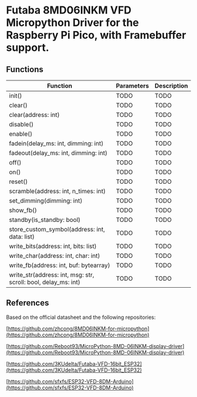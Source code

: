 # Futaba 8MD06INKM VFD Micropython Driver for the Raspberry Pi Pico, with Framebuffer support.


## Functions

| Function | Parameters | Description |
| --- | --- | --- |
| init() | TODO | TODO |
| clear() | TODO | TODO |
| clear(address: int) | TODO | TODO |
| disable() | TODO | TODO |
| enable() | TODO | TODO |
| fadein(delay_ms: int, dimming: int) | TODO | TODO |
| fadeout(delay_ms: int, dimming: int) | TODO | TODO |
| off() | TODO | TODO |
| on() | TODO | TODO |
| reset() | TODO | TODO |
| scramble(address: int, n_times: int) | TODO | TODO |
| set_dimming(dimming: int) | TODO | TODO |
| show_fb() | TODO | TODO |
| standby(is_standby: bool) | TODO | TODO |
| store_custom_symbol(address: int, data: list) | TODO | TODO |
| write_bits(address: int, bits: list) | TODO | TODO |
| write_char(address: int, char: int) | TODO | TODO |
| write_fb(address: int, buf: bytearray) | TODO | TODO |
| write_str(address: int, msg: str, scroll: bool, delay_ms: int) | TODO | TODO |


## References
Based on the official datasheet and the following repositories:

[https://github.com/zhcong/8MD06INKM-for-micropython](https://github.com/zhcong/8MD06INKM-for-micropython)

[https://github.com/Reboot93/MicroPython-8MD-06INKM-display-driver](https://github.com/Reboot93/MicroPython-8MD-06INKM-display-driver)

[https://github.com/3KUdelta/Futaba-VFD-16bit_ESP32](https://github.com/3KUdelta/Futaba-VFD-16bit_ESP32)

[https://github.com/sfxfs/ESP32-VFD-8DM-Arduino](https://github.com/sfxfs/ESP32-VFD-8DM-Arduino)
